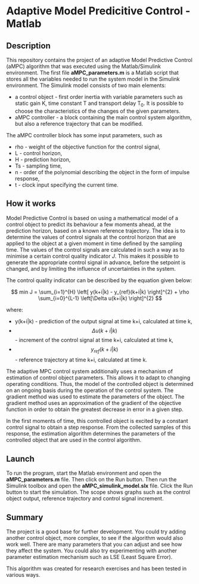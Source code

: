 # Adaptive Model Predicitive Control - Matlab

## Description

This repository contains the project of an adaptive Model Predictive Control (aMPC) algorithm that was executed using the Matlab/Simulink environment. The first file **aMPC_parameters.m** is a Matlab script that stores all the variables needed to run the system model in the Simulink environment. The Simulink model consists of two main elements:
  - a control object - first order inertia with variable parameters such as static gain K, time constant T and transport delay T<sub>0</sub>. It is possible to choose the characteristics of the changes of the given parameters. 
  - aMPC controller - a block containing the main control system algorithm, but also a reference trajectory that can be modified.

The aMPC controller block has some input parameters, such as
  - rho - weight of the objective function for the control signal,
  - L - control horizon,
  - H - prediction horizon,
  - Ts - sampling time,
  - n - order of the polynomial describing the object in the form of impulse response,
  - t - clock input specifying the current time.

## How it works

Model Predictive Control is based on using a mathematical model of a control object to predict its behaviour a few moments ahead, at the prediction horizon, based on a known reference trajectory. The idea is to determine the values of control signals at the control horizon that are applied to the object at a given moment in time defined by the sampling time. The values of the control signals are calculated in such a way as to minimise a certain control quality indicator *J*. This makes it possible to generate the appropriate control signal in advance, before the setpoint is changed, and by limiting the influence of uncertainties in the system.

The control quality indicator can be described by the equation given below:

$$ min J = \sum_{i=1}^{H} \left[ y(k+i|k) - y_{ref}(k+i|k) \right]^{2} + \rho \sum_{i=0}^{L-1} \left[\Delta u(k+i|k) \right]^{2} $$  

where:
- y(k+i|k) - prediction of the output signal at time k+i, calculated at time k,
- $$ \Delta u(k+i|k) $$ - increment of the control signal at time k+i, calculated at time k,
- $$ y_{ref}(k+i|k) $$ - reference trajectory at time k+i, calculated at time k.

The adaptive MPC control system additionally uses a mechanism of estimation of control object parameters. This allows it to adapt to changing operating conditions. Thus, the model of the controlled object is determined on an ongoing basis during the operation of the control system. The gradient method was used to estimate the parameters of the object. The gradient method uses an approximation of the gradient of the objective function in order to obtain the greatest decrease in error in a given step.

In the first moments of time, this controlled object is excited by a constant control signal to obtain a step response. From the collected samples of this response, the estimation algorithm determines the parameters of the controlled object that are used in the control algorithm.

## Launch

To run the program, start the Matlab environment and open the **aMPC_parameters.m** file. Then click on the Run button. Then run the Simulink toolbox and open the **aMPC_simulink_model.slx** file. Click the Run button to start the simulation. The scope shows graphs such as the control object output, reference trajectory and control signal increment. 

## Summary

The project is a good base for further development. You could try adding another control object, more complex, to see if the algorithm would also work well. There are many parameters that you can adjust and see how they affect the system. You could also try experimenting with another parameter estimation mechanism such as LSE (Least Square Error).

This algorithm was created for research exercises and has been tested in various ways.
